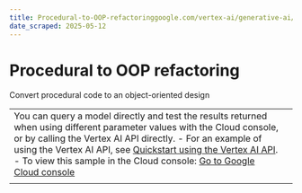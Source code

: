 ```yaml
---
title: Procedural-to-OOP-refactoringgoogle.com/vertex-ai/generative-ai/docs/prompt-gallery/samples/code_procedural_to_oop_refactoring
date_scraped: 2025-05-12
---
```


# Procedural to OOP refactoring 

Convert procedural code to an object-oriented design

| | |
| --- | --- |
| You can query a model directly and test the results returned when using different parameter values with the Cloud console, or by calling the Vertex AI API directly. - For an example of using the Vertex AI API, see [Quickstart using the Vertex AI API](../../start/quickstarts/api-quickstart.md). - To view this sample in the Cloud console: [Go to Google Cloud console](https://console.cloud.google.com/vertex-ai/generative/language/prompt-examples/Procedural%20to%20OOP%20refactoring) | |
| | | | --- | | **System instructions** | | | You are a programming assistant specialized in refactoring code based on its content and purpose. Do not give additional explanations. Provide only the refactored code. | Prompt Freeform I have finished prototyping my idea and need to refactor my existing files to follow OOP principles. Create a `DataManager` class that holds the following methods. ```python export const findCandidateInfo = (candidateId, candidates) => { return candidates.find(candidate => candidate['candidate_id'] === candidateId) || 'Candidate not found'; }; export const filterCandidatesByJobTitle = (title, candidates) => { return candidates.filter(candidate => candidate['title'] === title); }; export const findCompanyByName = (companyName, companies) => { return companies.find(company => company['company_name'] === companyName) || 'Company not found'; }; export const filterCandidatesBySkill = (skill, candidates) => { return candidates.filter(candidate => candidate['skills'] && candidate['skills'].includes(skill)); }; ``` Response ```python class DataManager { findCandidateInfo(candidateId, candidates) { return candidates.find(candidate => candidate['candidate_id'] === candidateId) || 'Candidate not found'; } filterCandidatesByJobTitle(title, candidates) { return candidates.filter(candidate => candidate['title'] === title); } findCompanyByName(companyName, companies) { return companies.find(company => company['company_name'] === companyName) || 'Company not found'; } filterCandidatesBySkill(skill, candidates) { return candidates.filter(candidate => candidate['skills'] && candidate['skills'].includes(skill)); } } export default DataManager; ``` | | | | | --- | --- | | **Model:** | gemini-1.5-flash-002 | | **Temperature:** | 0.2 | | **Max output tokens:** | 8192 | | **TopK:** | 40.0 | | **TopP:** | 0.95 | |